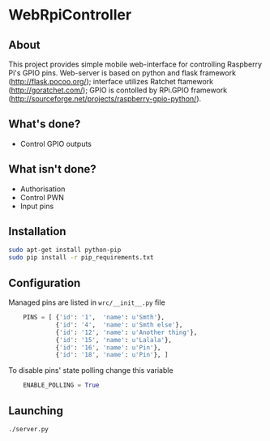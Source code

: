 WebRpiController
================

About
-----
This project provides simple mobile web-interface for controlling Raspberry Pi's GPIO pins.
Web-server is based on python and flask framework (http://flask.pocoo.org/); interface utilizes Ratchet ftamework (http://goratchet.com/); GPIO is contolled by RPi.GPIO framework (http://sourceforge.net/projects/raspberry-gpio-python/).

What's done?
------------
* Control GPIO outputs

What isn't done?
----------------
* Authorisation
* Control PWN
* Input pins

Installation
------------
```bash
sudo apt-get install python-pip
sudo pip install -r pip_requirements.txt
```

Configuration
-------------
Managed pins are listed in `wrc/__init__.py` file
```python
    PINS = [ {'id': '1',  'name': u'Smth'},
             {'id': '4',  'name': u'Smth else'},
             {'id': '12', 'name': u'Another thing'},
             {'id': '15', 'name': u'Lalala'}, 
             {'id': '16', 'name': u'Pin'},
             {'id': '18', 'name': u'Pin'}, ]
```

To disable pins' state polling change this variable
```python
    ENABLE_POLLING = True
```

Launching
---------
```bash
./server.py
```
